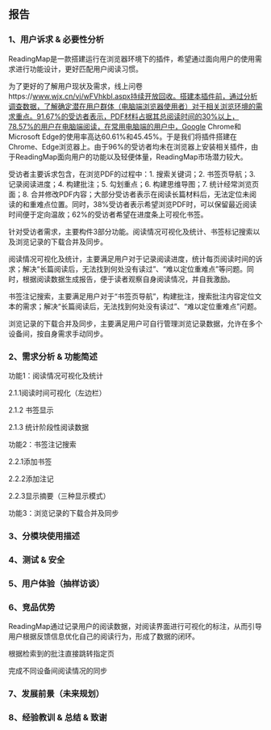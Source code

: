 ## 报告

### 1、用户诉求 & 必要性分析

ReadingMap是一款搭建运行在浏览器环境下的插件，希望通过面向用户的使用需求进行功能设计，更好匹配用户阅读习惯。

为了更好的了解用户现状及需求，线上问卷https://www.wjx.cn/vj/wFVhkbI.aspx持续开放回收。搭建本插件前，通过分析调查数据，了解确定潜在用户群体（电脑端浏览器使用者）对于相关浏览环境的需求重点。91.67%的受访者表示，PDF材料占据其总阅读时间的30%以上，78.57%的用户在电脑端阅读，在常用电脑端的用户中，Google Chrome和Microsoft Edge的使用率高达60.61%和45.45%。于是我们将插件搭建在Chrome、Edge浏览器上。由于96%的受访者均未在浏览器上安装相关插件，由于ReadingMap面向用户的功能以及轻便体量，ReadingMap市场潜力较大。

受访者主要诉求包含，在浏览PDF的过程中：1. 搜索关键词；2. 书签页导航；3. 记录阅读进度；4. 构建批注；5. 勾划重点；6. 构建思维导图；7. 统计经常浏览页面；8. 合并修改PDF内容；大部分受访者表示在阅读长篇材料后，无法定位未阅读的和重难点位置。同时，38%受访者表示希望浏览PDF时，可以保留最近阅读时间便于定向温故；62%的受访者希望在进度条上可视化书签。

针对受访者需求，主要构件3部分功能。阅读情况可视化及统计、书签标记搜索以及浏览记录的下载合并及同步。

阅读情况可视化及统计，主要满足用户对于记录阅读进度，统计每页阅读时间的诉求；解决“长篇阅读后，无法找到何处没有读过”、“难以定位重难点”等问题。同时，根据阅读数据生成报告，便于读者观察自身阅读情况，并自我激励。

书签注记搜索，主要满足用户对于“书签页导航”，构建批注，搜索批注内容定位文本的需求；解决“长篇阅读后，无法找到何处没有读过”、“难以定位重难点”问题。

浏览记录的下载合并及同步，主要满足用户可自行管理浏览记录数据，允许在多个设备间，按自身需求手动同步。

 

### 2、需求分析 & 功能简述

功能1：阅读情况可视化及统计

2.1.1阅读时间可视化（左边栏）

2.1.2 书签显示

2.1.3 统计阶段性阅读数据

 

功能2：书签注记搜索

2.2.1添加书签

2.2.2添加注记

2.2.3显示摘要（三种显示模式）

 

功能3：浏览记录的下载合并及同步

 

 

### 3、分模块使用描述

### 4、测试 & 安全

### 5、用户体验（抽样访谈）

### 6、竞品优势

ReadingMap通过记录用户的阅读数据，对阅读界面进行可视化的标注，从而引导用户根据反馈信息优化自己的阅读行为，形成了数据的闭环。

 

根据检索到的批注直接跳转指定页

 

完成不同设备间阅读情况的同步

 

### 7、发展前景（未来规划）

### 8、经验教训 & 总结 & 致谢